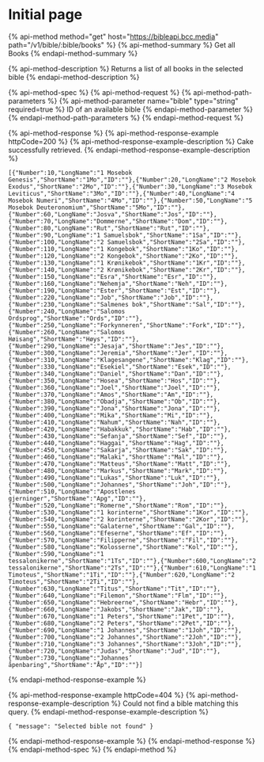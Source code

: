 # Initial page

{% api-method method="get" host="https://bibleapi.bcc.media" path="/v1/bible/:bible/books" %}
{% api-method-summary %}
Get all Books
{% endapi-method-summary %}

{% api-method-description %}
Returns a list of all books in the selected bible
{% endapi-method-description %}

{% api-method-spec %}
{% api-method-request %}
{% api-method-path-parameters %}
{% api-method-parameter name="bible" type="string" required=true %}
ID of an available bible
{% endapi-method-parameter %}
{% endapi-method-path-parameters %}
{% endapi-method-request %}

{% api-method-response %}
{% api-method-response-example httpCode=200 %}
{% api-method-response-example-description %}
Cake successfully retrieved.
{% endapi-method-response-example-description %}

```
[{"Number":10,"LongName":"1 Mosebok Genesis","ShortName":"1Mo","ID":""},{"Number":20,"LongName":"2 Mosebok Exodus","ShortName":"2Mo","ID":""},{"Number":30,"LongName":"3 Mosebok Leviticus","ShortName":"3Mo","ID":""},{"Number":40,"LongName":"4 Mosebok Numeri","ShortName":"4Mo","ID":""},{"Number":50,"LongName":"5 Mosebok Deuteronomium","ShortName":"5Mo","ID":""},{"Number":60,"LongName":"Josva","ShortName":"Jos","ID":""},{"Number":70,"LongName":"Dommerne","ShortName":"Dom","ID":""},{"Number":80,"LongName":"Rut","ShortName":"Rut","ID":""},{"Number":90,"LongName":"1 Samuelsbok","ShortName":"1Sa","ID":""},{"Number":100,"LongName":"2 Samuelsbok","ShortName":"2Sa","ID":""},{"Number":110,"LongName":"1 Kongebok","ShortName":"1Ko","ID":""},{"Number":120,"LongName":"2 Kongebok","ShortName":"2Ko","ID":""},{"Number":130,"LongName":"1 Krønikebok","ShortName":"1Kr","ID":""},{"Number":140,"LongName":"2 Krønikebok","ShortName":"2Kr","ID":""},{"Number":150,"LongName":"Esra","ShortName":"Esr","ID":""},{"Number":160,"LongName":"Nehemja","ShortName":"Neh","ID":""},{"Number":190,"LongName":"Ester","ShortName":"Est","ID":""},{"Number":220,"LongName":"Job","ShortName":"Job","ID":""},{"Number":230,"LongName":"Salmenes bok","ShortName":"Sal","ID":""},{"Number":240,"LongName":"Salomos Ordsprog","ShortName":"Ords","ID":""},{"Number":250,"LongName":"Forkynneren","ShortName":"Fork","ID":""},{"Number":260,"LongName":"Salomos Høisang","ShortName":"Høys","ID":""},{"Number":290,"LongName":"Jesaja","ShortName":"Jes","ID":""},{"Number":300,"LongName":"Jeremia","ShortName":"Jer","ID":""},{"Number":310,"LongName":"Klagesangene","ShortName":"Klag","ID":""},{"Number":330,"LongName":"Esekiel","ShortName":"Esek","ID":""},{"Number":340,"LongName":"Daniel","ShortName":"Dan","ID":""},{"Number":350,"LongName":"Hosea","ShortName":"Hos","ID":""},{"Number":360,"LongName":"Joel","ShortName":"Joel","ID":""},{"Number":370,"LongName":"Amos","ShortName":"Am","ID":""},{"Number":380,"LongName":"Obadja","ShortName":"Ob","ID":""},{"Number":390,"LongName":"Jona","ShortName":"Jona","ID":""},{"Number":400,"LongName":"Mika","ShortName":"Mi","ID":""},{"Number":410,"LongName":"Nahum","ShortName":"Nah","ID":""},{"Number":420,"LongName":"Habakkuk","ShortName":"Hab","ID":""},{"Number":430,"LongName":"Sefanja","ShortName":"Sef","ID":""},{"Number":440,"LongName":"Haggai","ShortName":"Hag","ID":""},{"Number":450,"LongName":"Sakarja","ShortName":"Sak","ID":""},{"Number":460,"LongName":"Malaki","ShortName":"Mal","ID":""},{"Number":470,"LongName":"Matteus","ShortName":"Matt","ID":""},{"Number":480,"LongName":"Markus","ShortName":"Mark","ID":""},{"Number":490,"LongName":"Lukas","ShortName":"Luk","ID":""},{"Number":500,"LongName":"Johannes","ShortName":"Joh","ID":""},{"Number":510,"LongName":"Apostlenes gjerninger","ShortName":"Apg","ID":""},{"Number":520,"LongName":"Romerne","ShortName":"Rom","ID":""},{"Number":530,"LongName":"1 korinterne","ShortName":"1Kor","ID":""},{"Number":540,"LongName":"2 korinterne","ShortName":"2Kor","ID":""},{"Number":550,"LongName":"Galaterne","ShortName":"Gal","ID":""},{"Number":560,"LongName":"Efeserne","ShortName":"Ef","ID":""},{"Number":570,"LongName":"Filipperne","ShortName":"Fil","ID":""},{"Number":580,"LongName":"Kolosserne","ShortName":"Kol","ID":""},{"Number":590,"LongName":"1 tessalonikerne","ShortName":"1Ts","ID":""},{"Number":600,"LongName":"2 tessalonikerne","ShortName":"2Ts","ID":""},{"Number":610,"LongName":"1 Timoteus","ShortName":"1Ti","ID":""},{"Number":620,"LongName":"2 Timoteus","ShortName":"2Ti","ID":""},{"Number":630,"LongName":"Titus","ShortName":"Tit","ID":""},{"Number":640,"LongName":"Filemon","ShortName":"Flm","ID":""},{"Number":650,"LongName":"Hebreerne","ShortName":"Hebr","ID":""},{"Number":660,"LongName":"Jakobs","ShortName":"Jak","ID":""},{"Number":670,"LongName":"1 Peters","ShortName":"1Pet","ID":""},{"Number":680,"LongName":"2 Peters","ShortName":"2Pet","ID":""},{"Number":690,"LongName":"1 Johannes","ShortName":"1Joh","ID":""},{"Number":700,"LongName":"2 Johannes","ShortName":"2Joh","ID":""},{"Number":710,"LongName":"3 Johannes","ShortName":"3Joh","ID":""},{"Number":720,"LongName":"Judas","ShortName":"Jud","ID":""},{"Number":730,"LongName":"Johannes’ åpenbaring","ShortName":"Åp","ID":""}]
```
{% endapi-method-response-example %}

{% api-method-response-example httpCode=404 %}
{% api-method-response-example-description %}
Could not find a bible matching this query.
{% endapi-method-response-example-description %}

```
{ "message": "Selected bible not found" }
```
{% endapi-method-response-example %}
{% endapi-method-response %}
{% endapi-method-spec %}
{% endapi-method %}




